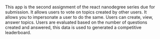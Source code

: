 This app is the second assignment of the react nanodegree series due for submission. It allows users to vote on topics created by other users. It allows you to impersonate a user to do the same. Users can create, view, answer topics. Users are evaluated based on the number of questions created and answered, this data is used to generated a competitive leaderboard.